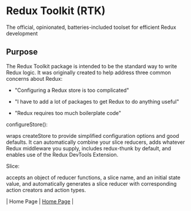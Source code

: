 # Redux Toolkit (RTK)

The official, opinionated, batteries-included toolset for efficient Redux development

## Purpose
The Redux Toolkit package is intended to be the standard way to write Redux logic. It was originally created to help address three common concerns about Redux:

- "Configuring a Redux store is too complicated"

- "I have to add a lot of packages to get Redux to do anything useful"

- "Redux requires too much boilerplate code"

configureStore():

wraps createStore to provide simplified configuration options and good defaults. It can automatically combine your slice reducers, adds whatever Redux middleware you supply, includes redux-thunk by default, and enables use of the Redux DevTools Extension.

Slice:

accepts an object of reducer functions, a slice name, and an initial state value, and automatically generates a slice reducer with corresponding action creators and action types.

| Home Page               | [Home Page](./README.md)                                |
